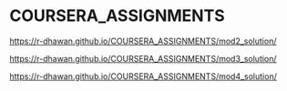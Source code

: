 # COURSERA_ASSIGNMENTS
https://r-dhawan.github.io/COURSERA_ASSIGNMENTS/mod2_solution/


https://r-dhawan.github.io/COURSERA_ASSIGNMENTS/mod3_solution/


https://r-dhawan.github.io/COURSERA_ASSIGNMENTS/mod4_solution/
